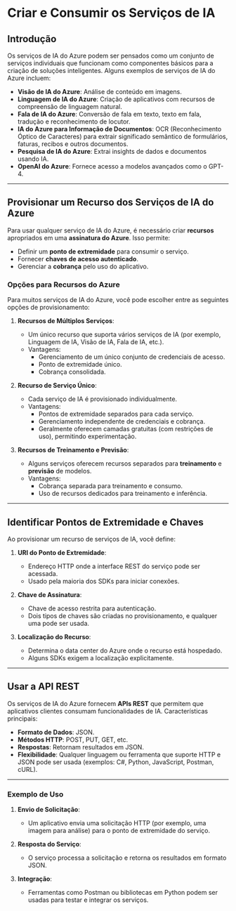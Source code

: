 # Criar e Consumir os Serviços de IA

## Introdução

Os serviços de IA do Azure podem ser pensados como um conjunto de serviços individuais que funcionam como componentes básicos para a criação de soluções inteligentes. Alguns exemplos de serviços de IA do Azure incluem:

- **Visão de IA do Azure**: Análise de conteúdo em imagens.
- **Linguagem de IA do Azure**: Criação de aplicativos com recursos de compreensão de linguagem natural.
- **Fala de IA do Azure**: Conversão de fala em texto, texto em fala, tradução e reconhecimento de locutor.
- **IA do Azure para Informação de Documentos**: OCR (Reconhecimento Óptico de Caracteres) para extrair significado semântico de formulários, faturas, recibos e outros documentos.
- **Pesquisa de IA do Azure**: Extrai insights de dados e documentos usando IA.
- **OpenAI do Azure**: Fornece acesso a modelos avançados como o GPT-4.

---

## Provisionar um Recurso dos Serviços de IA do Azure

Para usar qualquer serviço de IA do Azure, é necessário criar **recursos** apropriados em uma **assinatura do Azure**. Isso permite:

- Definir um **ponto de extremidade** para consumir o serviço.
- Fornecer **chaves de acesso autenticado**.
- Gerenciar a **cobrança** pelo uso do aplicativo.

### Opções para Recursos do Azure

Para muitos serviços de IA do Azure, você pode escolher entre as seguintes opções de provisionamento:

1. **Recursos de Múltiplos Serviços**:
   - Um único recurso que suporta vários serviços de IA (por exemplo, Linguagem de IA, Visão de IA, Fala de IA, etc.).
   - Vantagens:
     - Gerenciamento de um único conjunto de credenciais de acesso.
     - Ponto de extremidade único.
     - Cobrança consolidada.

2. **Recurso de Serviço Único**:
   - Cada serviço de IA é provisionado individualmente.
   - Vantagens:
     - Pontos de extremidade separados para cada serviço.
     - Gerenciamento independente de credenciais e cobrança.
     - Geralmente oferecem camadas gratuitas (com restrições de uso), permitindo experimentação.

3. **Recursos de Treinamento e Previsão**:
   - Alguns serviços oferecem recursos separados para **treinamento** e **previsão** de modelos.
   - Vantagens:
     - Cobrança separada para treinamento e consumo.
     - Uso de recursos dedicados para treinamento e inferência.

---

## Identificar Pontos de Extremidade e Chaves

Ao provisionar um recurso de serviços de IA, você define:

1. **URI do Ponto de Extremidade**:
   - Endereço HTTP onde a interface REST do serviço pode ser acessada.
   - Usado pela maioria dos SDKs para iniciar conexões.

2. **Chave de Assinatura**:
   - Chave de acesso restrita para autenticação.
   - Dois tipos de chaves são criadas no provisionamento, e qualquer uma pode ser usada.

3. **Localização do Recurso**:
   - Determina o data center do Azure onde o recurso está hospedado.
   - Alguns SDKs exigem a localização explicitamente.

---

## Usar a API REST

Os serviços de IA do Azure fornecem **APIs REST** que permitem que aplicativos clientes consumam funcionalidades de IA. Características principais:

- **Formato de Dados**: JSON.
- **Métodos HTTP**: POST, PUT, GET, etc.
- **Respostas**: Retornam resultados em JSON.
- **Flexibilidade**: Qualquer linguagem ou ferramenta que suporte HTTP e JSON pode ser usada (exemplos: C#, Python, JavaScript, Postman, cURL).

---

### Exemplo de Uso

1. **Envio de Solicitação**:
   - Um aplicativo envia uma solicitação HTTP (por exemplo, uma imagem para análise) para o ponto de extremidade do serviço.

2. **Resposta do Serviço**:
   - O serviço processa a solicitação e retorna os resultados em formato JSON.

3. **Integração**:
   - Ferramentas como Postman ou bibliotecas em Python podem ser usadas para testar e integrar os serviços.